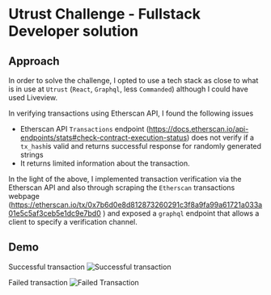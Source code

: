 # Utrust Challenge - Fullstack Developer solution

## Approach

In order to solve the challenge, I opted to use a tech stack as close to what is in use at `Utrust` (`React`, `Graphql`, less `Commanded`) although I could have used Liveview.

In verifying transactions using Etherscan API, I found the following issues
-  Etherscan API `Transactions` endpoint (https://docs.etherscan.io/api-endpoints/stats#check-contract-execution-status) does not verify if a `tx_hash`is valid and returns successful response for randomly generated strings
- It returns limited information about the transaction.

In the light of the above, I implemented transaction verification via the Etherscan API and also through scraping the `Etherscan` transactions webpage (https://etherscan.io/tx/0x7b6d0e8d812873260291c3f8a9fa99a61721a033a01e5c5af3ceb5e1dc9e7bd0 )  and exposed a  `graphql` endpoint that allows a client to specify  a verification channel.

## Demo
Successful transaction
![Successful transaction](https://github.com/badeyeye1/utrust/blob/main/utrust-successful-tx-hash.gif)

Failed transaction
![Failed Transaction](https://github.com/badeyeye1/utrust/blob/main/utrust-failed-tx-hash.gif)
